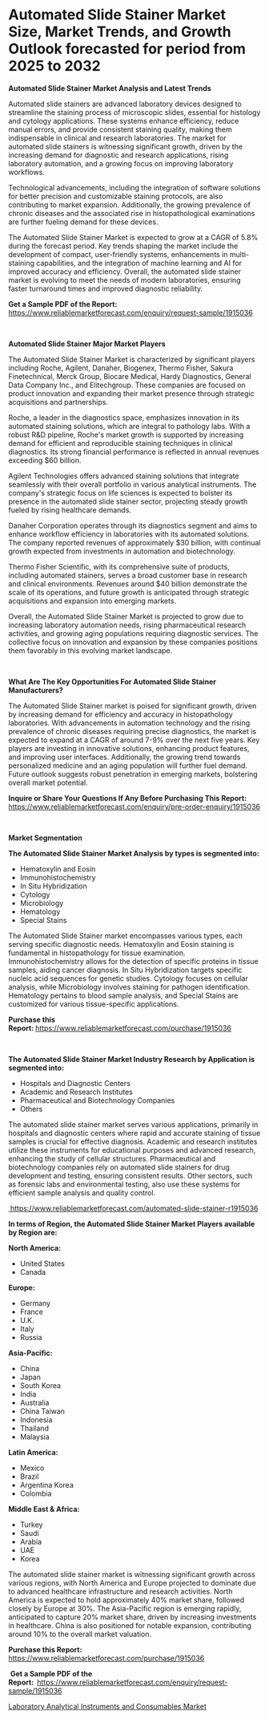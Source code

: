 <p><h1>Automated Slide Stainer Market Size, Market Trends, and Growth Outlook forecasted for period from 2025 to 2032</h1></p><p><strong>Automated Slide Stainer Market Analysis and Latest Trends</strong></p>
<p><p>Automated slide stainers are advanced laboratory devices designed to streamline the staining process of microscopic slides, essential for histology and cytology applications. These systems enhance efficiency, reduce manual errors, and provide consistent staining quality, making them indispensable in clinical and research laboratories. The market for automated slide stainers is witnessing significant growth, driven by the increasing demand for diagnostic and research applications, rising laboratory automation, and a growing focus on improving laboratory workflows. </p><p>Technological advancements, including the integration of software solutions for better precision and customizable staining protocols, are also contributing to market expansion. Additionally, the growing prevalence of chronic diseases and the associated rise in histopathological examinations are further fueling demand for these devices. </p><p>The Automated Slide Stainer Market is expected to grow at a CAGR of 5.8% during the forecast period. Key trends shaping the market include the development of compact, user-friendly systems, enhancements in multi-staining capabilities, and the integration of machine learning and AI for improved accuracy and efficiency. Overall, the automated slide stainer market is evolving to meet the needs of modern laboratories, ensuring faster turnaround times and improved diagnostic reliability.</p></p>
<p><strong>Get a Sample PDF of the Report:&nbsp;</strong> <a href="https://www.reliablemarketforecast.com/enquiry/request-sample/1915036?utm_campaign=2441&utm_medium=2&utm_source=Github&utm_content=ia&utm_term=20022025&utm_id=automated-slide-stainer">https://www.reliablemarketforecast.com/enquiry/request-sample/1915036</a></p>
<p>&nbsp;</p>
<p><strong>Automated Slide Stainer Major Market Players</strong></p>
<p><p>The Automated Slide Stainer Market is characterized by significant players including Roche, Agilent, Danaher, Biogenex, Thermo Fisher, Sakura Finetechnical, Merck Group, Biocare Medical, Hardy Diagnostics, General Data Company Inc., and Elitechgroup. These companies are focused on product innovation and expanding their market presence through strategic acquisitions and partnerships.</p><p>Roche, a leader in the diagnostics space, emphasizes innovation in its automated staining solutions, which are integral to pathology labs. With a robust R&D pipeline, Roche's market growth is supported by increasing demand for efficient and reproducible staining techniques in clinical diagnostics. Its strong financial performance is reflected in annual revenues exceeding $60 billion.</p><p>Agilent Technologies offers advanced staining solutions that integrate seamlessly with their overall portfolio in various analytical instruments. The company's strategic focus on life sciences is expected to bolster its presence in the automated slide stainer sector, projecting steady growth fueled by rising healthcare demands.</p><p>Danaher Corporation operates through its diagnostics segment and aims to enhance workflow efficiency in laboratories with its automated solutions. The company reported revenues of approximately $30 billion, with continual growth expected from investments in automation and biotechnology.</p><p>Thermo Fisher Scientific, with its comprehensive suite of products, including automated stainers, serves a broad customer base in research and clinical environments. Revenues around $40 billion demonstrate the scale of its operations, and future growth is anticipated through strategic acquisitions and expansion into emerging markets.</p><p>Overall, the Automated Slide Stainer Market is projected to grow due to increasing laboratory automation needs, rising pharmaceutical research activities, and growing aging populations requiring diagnostic services. The collective focus on innovation and expansion by these companies positions them favorably in this evolving market landscape.</p></p>
<p>&nbsp;</p>
<p><strong>What Are The Key Opportunities For Automated Slide Stainer Manufacturers?</strong></p>
<p><p>The Automated Slide Stainer market is poised for significant growth, driven by increasing demand for efficiency and accuracy in histopathology laboratories. With advancements in automation technology and the rising prevalence of chronic diseases requiring precise diagnostics, the market is expected to expand at a CAGR of around 7-9% over the next five years. Key players are investing in innovative solutions, enhancing product features, and improving user interfaces. Additionally, the growing trend towards personalized medicine and an aging population will further fuel demand. Future outlook suggests robust penetration in emerging markets, bolstering overall market potential.</p></p>
<p><strong>Inquire or Share Your Questions If Any Before Purchasing This Report:</strong> <a href="https://www.reliablemarketforecast.com/enquiry/pre-order-enquiry/1915036?utm_campaign=2441&utm_medium=2&utm_source=Github&utm_content=ia&utm_term=20022025&utm_id=automated-slide-stainer">https://www.reliablemarketforecast.com/enquiry/pre-order-enquiry/1915036</a></p>
<p>&nbsp;</p>
<p><strong>Market Segmentation</strong></p>
<p><strong>The Automated Slide Stainer Market Analysis by types is segmented into:</strong></p>
<p><ul><li>Hematoxylin and Eosin</li><li>Immunohistochemistry</li><li>In Situ Hybridization</li><li>Cytology</li><li>Microbiology</li><li>Hematology</li><li>Special Stains</li></ul></p>
<p><p>The Automated Slide Stainer market encompasses various types, each serving specific diagnostic needs. Hematoxylin and Eosin staining is fundamental in histopathology for tissue examination. Immunohistochemistry allows for the detection of specific proteins in tissue samples, aiding cancer diagnosis. In Situ Hybridization targets specific nucleic acid sequences for genetic studies. Cytology focuses on cellular analysis, while Microbiology involves staining for pathogen identification. Hematology pertains to blood sample analysis, and Special Stains are customized for various tissue-specific applications.</p></p>
<p><strong>Purchase this Report:&nbsp;</strong><a href="https://www.reliablemarketforecast.com/purchase/1915036?utm_campaign=2441&utm_medium=2&utm_source=Github&utm_content=ia&utm_term=20022025&utm_id=automated-slide-stainer">https://www.reliablemarketforecast.com/purchase/1915036</a></p>
<p>&nbsp;</p>
<p><strong>The Automated Slide Stainer Market Industry Research by Application is segmented into:</strong></p>
<p><ul><li>Hospitals and Diagnostic Centers</li><li>Academic and Research Institutes</li><li>Pharmaceutical and Biotechnology Companies</li><li>Others</li></ul></p>
<p><p>The automated slide stainer market serves various applications, primarily in hospitals and diagnostic centers where rapid and accurate staining of tissue samples is crucial for effective diagnosis. Academic and research institutes utilize these instruments for educational purposes and advanced research, enhancing the study of cellular structures. Pharmaceutical and biotechnology companies rely on automated slide stainers for drug development and testing, ensuring consistent results. Other sectors, such as forensic labs and environmental testing, also use these systems for efficient sample analysis and quality control.</p></p>
<p><a href="https://www.reliablemarketforecast.com/automated-slide-stainer-r1915036?utm_campaign=2441&utm_medium=2&utm_source=Github&utm_content=ia&utm_term=20022025&utm_id=automated-slide-stainer">&nbsp;https://www.reliablemarketforecast.com/automated-slide-stainer-r1915036</a></p>
<p><strong>In terms of Region, the Automated Slide Stainer Market Players available by Region are:</strong></p>
<p>
    <p> <strong> North America: </strong>
        <ul>
            <li>United States</li>
            <li>Canada</li>
        </ul>
        </p> 
    <p> <strong> Europe: </strong>
        <ul>
            <li>Germany</li>
            <li>France</li>
            <li>U.K.</li>
            <li>Italy</li>
            <li>Russia</li>
        </ul>
        </p> 
    <p> <strong> Asia-Pacific: </strong>
        <ul>
            <li>China</li>
            <li>Japan</li>
            <li>South Korea</li>
            <li>India</li>
            <li>Australia</li>
            <li>China Taiwan</li>
            <li>Indonesia</li>
            <li>Thailand</li>
            <li>Malaysia</li>
        </ul>
        </p> 
    <p> <strong> Latin America: </strong>
        <ul>
            <li>Mexico</li>
            <li>Brazil</li>
            <li>Argentina Korea</li>
            <li>Colombia</li>
        </ul>
        </p> 
    <p> <strong> Middle East & Africa: </strong>
        <ul>
            <li>Turkey</li>
            <li>Saudi</li>
            <li>Arabia</li>
            <li>UAE</li>
            <li>Korea</li>
        </ul>
    </p>
    </p>
<p><p>The automated slide stainer market is witnessing significant growth across various regions, with North America and Europe projected to dominate due to advanced healthcare infrastructure and research activities. North America is expected to hold approximately 40% market share, followed closely by Europe at 30%. The Asia-Pacific region is emerging rapidly, anticipated to capture 20% market share, driven by increasing investments in healthcare. China is also positioned for notable expansion, contributing around 10% to the overall market valuation. </p></p>
<p><strong>Purchase this Report: </strong><a href="https://www.reliablemarketforecast.com/purchase/1915036?utm_campaign=2441&utm_medium=2&utm_source=Github&utm_content=ia&utm_term=20022025&utm_id=automated-slide-stainer">https://www.reliablemarketforecast.com/purchase/1915036</a></p>
<p>&nbsp;<strong>Get a Sample PDF of the Report:&nbsp;&nbsp;</strong><a href="https://www.reliablemarketforecast.com/enquiry/request-sample/1915036?utm_campaign=2441&utm_medium=2&utm_source=Github&utm_content=ia&utm_term=20022025&utm_id=automated-slide-stainer">https://www.reliablemarketforecast.com/enquiry/request-sample/1915036</a></p>
<p><strong></strong></p>
<p><p><a href="https://github.com/bolalfredia7777/Market-Research-Report-List-1/blob/main/laboratory-analytical-instruments-and-consumables-market.md?utm_campaign=2441&utm_medium=2&utm_source=Github&utm_content=ia&utm_term=20022025&utm_id=automated-slide-stainer">Laboratory Analytical Instruments and Consumables Market</a></p></p>
